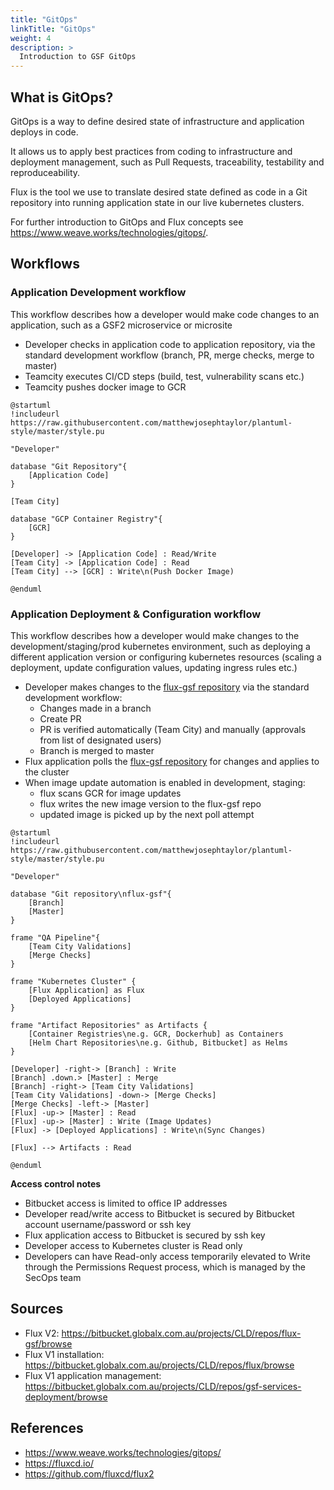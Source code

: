 ```yaml
---
title: "GitOps"
linkTitle: "GitOps"
weight: 4
description: >
  Introduction to GSF GitOps
---
```


## What is GitOps?

GitOps is a way to define desired state of infrastructure and application deploys in code.

It allows us to apply best practices from coding to infrastructure and deployment management, such as Pull Requests, traceability, testability and reproduceability.

Flux is the tool we use to translate desired state defined as code in a Git repository into running application state in our live kubernetes clusters.

For further introduction to GitOps and Flux concepts see https://www.weave.works/technologies/gitops/.

## Workflows

### Application Development workflow

This workflow describes how a developer would make code changes to an application, such as a GSF2 microservice or microsite

* Developer checks in application code to application repository, via the standard development workflow (branch, PR, merge checks, merge to master)
* Teamcity executes CI/CD steps (build, test, vulnerability scans etc.)
* Teamcity pushes docker image to GCR

```plantuml
@startuml
!includeurl https://raw.githubusercontent.com/matthewjosephtaylor/plantuml-style/master/style.pu

"Developer"

database "Git Repository"{
    [Application Code]
}

[Team City]

database "GCP Container Registry"{
    [GCR]
}

[Developer] -> [Application Code] : Read/Write
[Team City] -> [Application Code] : Read
[Team City] --> [GCR] : Write\n(Push Docker Image)

@enduml
```


### Application Deployment & Configuration workflow

This workflow describes how a developer would make changes to the development/staging/prod kubernetes environment, such as deploying a different application version or configuring kubernetes resources (scaling a deployment, update configuration values, updating ingress rules etc.)

* Developer makes changes to the [flux-gsf repository](https://bitbucket.globalx.com.au/projects/CLD/repos/flux-gsf/browse) via the standard development workflow:
  * Changes made in a branch
  * Create PR
  * PR is verified automatically (Team City) and manually (approvals from list of designated users)
  * Branch is merged to master
* Flux application polls the [flux-gsf repository](https://bitbucket.globalx.com.au/projects/CLD/repos/flux-gsf/browse) for changes and applies to the cluster
* When image update automation is enabled in development, staging:
  * flux scans GCR for image updates
  * flux writes the new image version to the flux-gsf repo
  * updated image is picked up by the next poll attempt

```plantuml
@startuml
!includeurl https://raw.githubusercontent.com/matthewjosephtaylor/plantuml-style/master/style.pu

"Developer"

database "Git repository\nflux-gsf"{
    [Branch]
    [Master]
}

frame "QA Pipeline"{
    [Team City Validations]
    [Merge Checks]
}

frame "Kubernetes Cluster" {
    [Flux Application] as Flux
    [Deployed Applications]
}

frame "Artifact Repositories" as Artifacts {
    [Container Registries\ne.g. GCR, Dockerhub] as Containers
    [Helm Chart Repositories\ne.g. Github, Bitbucket] as Helms
}

[Developer] -right-> [Branch] : Write
[Branch] .down.> [Master] : Merge
[Branch] -right-> [Team City Validations]
[Team City Validations] -down-> [Merge Checks]
[Merge Checks] -left-> [Master]
[Flux] -up-> [Master] : Read
[Flux] -up-> [Master] : Write (Image Updates)
[Flux] -> [Deployed Applications] : Write\n(Sync Changes)

[Flux] --> Artifacts : Read

@enduml
```

**Access control notes**

* Bitbucket access is limited to office IP addresses
* Developer read/write access to Bitbucket is secured by Bitbucket account username/password or ssh key
* Flux application access to Bitbucket is secured by ssh key
* Developer access to Kubernetes cluster is Read only
* Developers can have Read-only access temporarily elevated to Write through the Permissions Request process, which is managed by the SecOps team

## Sources

* Flux V2: https://bitbucket.globalx.com.au/projects/CLD/repos/flux-gsf/browse
* Flux V1 installation: https://bitbucket.globalx.com.au/projects/CLD/repos/flux/browse
* Flux V1 application management: https://bitbucket.globalx.com.au/projects/CLD/repos/gsf-services-deployment/browse

## References

* https://www.weave.works/technologies/gitops/
* https://fluxcd.io/
* https://github.com/fluxcd/flux2
